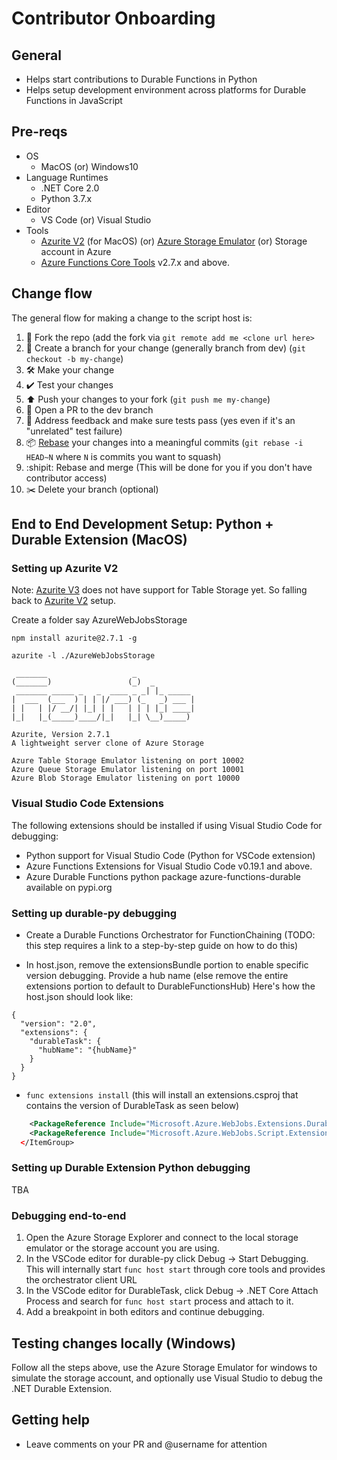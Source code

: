 # Contributor Onboarding

## General

- Helps start contributions to Durable Functions in Python
- Helps setup development environment across platforms for Durable Functions in JavaScript

## Pre-reqs

- OS
    - MacOS (or) Windows10
- Language Runtimes
    - .NET Core 2.0
    - Python 3.7.x
- Editor
    - VS Code (or) Visual Studio
- Tools
    - [Azurite V2](https://github.com/Azure/Azurite/tree/legacy-master) (for MacOS) (or) [Azure Storage Emulator](https://docs.microsoft.com/en-us/azure/storage/common/storage-use-emulator) (or) Storage account in Azure
    - [Azure Functions Core Tools](https://github.com/Azure/azure-functions-core-tools) v2.7.x and above.

## Change flow

The general flow for making a change to the script host is:
1. 🍴 Fork the repo (add the fork via `git remote add me <clone url here>`
2. 🌳 Create a branch for your change (generally branch from dev) (`git checkout -b my-change`)
3. 🛠 Make your change
4. ✔️ Test your changes
5. ⬆️ Push your changes to your fork (`git push me my-change`)
6. 💌 Open a PR to the dev branch
7. 📢 Address feedback and make sure tests pass (yes even if it's an "unrelated" test failure)
8. 📦 [Rebase](https://git-scm.com/docs/git-rebase) your changes into a meaningful commits (`git rebase -i HEAD~N` where `N` is commits you want to squash)
9. :shipit: Rebase and merge (This will be done for you if you don't have contributor access)
10. ✂️ Delete your branch (optional)

## End to End Development Setup: Python + Durable Extension (MacOS)

### Setting up Azurite V2

Note: [Azurite V3](https://github.com/Azure/Azurite) does not have support for Table Storage yet. So falling back to [Azurite V2](https://github.com/Azure/Azurite/tree/legacy-master) setup.

Create a folder say AzureWebJobsStorage

`npm install azurite@2.7.1 -g`

`azurite -l ./AzureWebJobsStorage`

```
 _______                   _             
(_______)                 (_)  _         
 _______ _____ _   _  ____ _ _| |_ _____ 
|  ___  (___  ) | | |/ ___) (_   _) ___ |
| |   | |/ __/| |_| | |   | | | |_| ____|
|_|   |_(_____)____/|_|   |_| \__)_____)
                                         
Azurite, Version 2.7.1
A lightweight server clone of Azure Storage

Azure Table Storage Emulator listening on port 10002
Azure Queue Storage Emulator listening on port 10001
Azure Blob Storage Emulator listening on port 10000
```

### Visual Studio Code Extensions

The following extensions should be installed if using Visual Studio Code for debugging:

- Python support for Visual Studio Code (Python for VSCode extension)
- Azure Functions Extensions for Visual Studio Code v0.19.1 and above.
- Azure Durable Functions python package azure-functions-durable available on pypi.org

### Setting up durable-py debugging

- Create a Durable Functions Orchestrator for FunctionChaining (TODO: this step requires a link to a step-by-step guide on how to do this)

- In host.json, remove the extensionsBundle portion to enable specific version debugging. Provide a hub name (else remove the entire extensions portion to default to DurableFunctionsHub) Here's how the host.json should look like:

```
{
  "version": "2.0",
  "extensions": {
    "durableTask": {
      "hubName": "{hubName}"
    }
  }
}
```

- `func extensions install` (this will install an extensions.csproj that contains the version of DurableTask as seen below)

```xml <ItemGroup>
    <PackageReference Include="Microsoft.Azure.WebJobs.Extensions.DurableTask" Version="1.8.2" />
    <PackageReference Include="Microsoft.Azure.WebJobs.Script.ExtensionsMetadataGenerator" Version="1.1.0" />
  </ItemGroup>
```

### Setting up Durable Extension Python debugging

TBA


### Debugging end-to-end

1. Open the Azure Storage Explorer and connect to the local storage emulator or the storage account you are using.
2. In the VSCode editor for durable-py click Debug -> Start Debugging. This will internally start `func host start` through core tools and provides the orchestrator client URL
3. In the VSCode editor for DurableTask, click Debug -> .NET Core Attach Process and search for `func host start` process and attach to it.
4. Add a breakpoint in both editors and continue debugging.

## Testing changes locally (Windows)

Follow all the steps above, use the Azure Storage Emulator for windows to simulate the storage account, and optionally use Visual Studio to debug the .NET Durable Extension.

## Getting help

 - Leave comments on your PR and @username for attention
